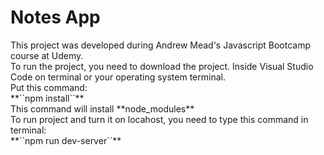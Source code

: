 <h1> Notes App </h1>
This project was developed during Andrew Mead's Javascript Bootcamp course at Udemy. <br>
To run the project, you need to download the project. Inside Visual Studio Code on terminal or your operating system terminal. <br>
Put this command: <br>
 **``npm install``** <br>
This command will install **node_modules** <br>
To run project and turn it on locahost, you need to type this command in terminal: <br>
**``npm run dev-server``**
